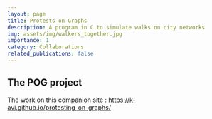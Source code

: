 ```yaml
---
layout: page
title: Protests on Graphs
description: A program in C to simulate walks on city networks
img: assets/img/walkers_together.jpg
importance: 1
category: Collaborations
related_publications: false
---
```



## The POG project
The work on this companion site : https://k-avi.github.io/protesting_on_graphs/

